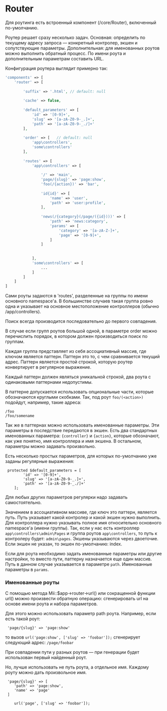 # Router

Для роутинга есть встроенный компонент (/core/Router), включенный по-умолчанию.

Роутер решает сразу несколько задач. Основная: определить по текущему адресу запроса — конкретный контролер, экшен и сопутствующие параметры.
Дополнительная: для именованных роутов можно выполнить обратный процесс. По имени роута и дополнительным параметрам составить URL.

 
Конфигурация роутера выглядит примерно так:
```php
'components' => [
    'router' => [
    
        'suffix' => '.html', // default: null
        
        'cache' => false, 
        
        'default_parameters' => [
            'id' => '[0-9]+',
            'slug' => '[a-zA-Z0-9-_.]+',
            'path' => '[a-zA-Z0-9-_./]+'
        ],
    
        'order' => [   // default: null
            'app\controllers',
            'some\controllers'
        ],
    
        'routes' => [
            'app\controllers' => [
                
                '/' => 'main',
                'page/{slug}' => 'page:show',
                'foo(/{action})' => 'bar',
                
                'id{id}' => [
                    'name' => 'user',
                    'path' => 'user:profile',
                ],
                
                'news(/{category}(/page/({id})))' => [
                    'path' => 'news:category',
                    'params' => [
                        'category' => '[a-zA-Z-]+',
                        'page' => '[0-9]+',
                    ]
                ]
                
            
            ],
            'some\controllers' => [
                ...
            ]
        ]
    ]
]
```


Сами роуты задаются в 'routes', разделенные на группы по имени основного namespace'а. В большинстве случаев такая группа
ровно одна и указывает на основное местоположение контроллеров (обычно /app/controllers). 

Поиск всегда производится последовательно до первого совпадения.

В случае если групп роутов большой одной, в параметре order можно перечислить порядок, в котором должен производиться поиск
по группам.

Каждая группа представляет из себя ассоциативный массив, где ключом является паттерн. Паттерн это то, с чем сравнивается
текущий адрес. Паттерн является простой строкой, которую роутер конвертирует в регулярное выражение.

Каждый паттерн должен являться уникальной строкой, два роута с одинаковыми паттернами недопустимы.

В паттерне допускается использовать опциональные части, которые обозначаются круглыми скобками. Так, под роут ```foo/(<action>)```
подойдут, например, такие адреса:
```
/foo
/foo/somename
```

Так же в паттернах можно использовать именованные параметры. Эти параметры в последствие передаются в экшен. Есть два стандартных
именованных параметра: ```{controller}``` и ```{action}```, которые обозначают, как уже понятно, имя контроллера и имя экшена. В остальном, параметры
можно задавать произвольно.

Есть несколько простых параметров, для которых по-умолчанию уже заданы регулярные выражения:
```
 protected $default_parameters = [
        'id' => '[0-9]+',
        'slug' => '[a-zA-Z0-9-_.]+',
        'path' => '[a-zA-Z0-9-_./]+'
    ];
```
Для любых других параметров регулярки надо задавать самостоятельно.
     
Значением в ассоциативном массиве, где ключ это паттерн, является путь. Путь указывает какой контролер и какой экшен нужно
выполнить. Для контроллера нужно указывать полное имя относительно основного namespace'а (имени группы). Так, если у нас 
есть контроллер `app\controllers\admin\Pages` и группа роутов `app\controllers`, то путь к контролеру будет: `admin\pages`.
Экшены указываются через двоеточие. Если экшен не указан, то экшен по-умолчанию: index.

Если для роута необходимо задать именованные параметры или другие настройки, то вместо пути, паттерну назначается еще один массив.
Путь в данном случае указывается в параметре ```path```. Именованные параметры в ```params```.
 
### Именованные роуты
 
С помощью метода Mii::$app->router->url() или сокращенной функции url() можно произвести обратную операцию: сгенерировать url на основе
имени роута и набора параметров.

Для этого можно использовать параметр path роута. Например, если есть такой роут:
```
 'page/{slug}' => 'page:show'
```
то вызов ```url('page:show', ['slug' => 'foobar']);``` сгенерирует следующий адрес: ```/page/foobar```

При совпадении пути у разных роутов — при генерации будет использован первый найденный роут.

Но, лучше использовать не путь роута, а отдельное имя. Каждому роуту можно дать произвольное имя.
```
 'page/{slug}' => [
    'path' => 'page:show',
    'name' => 'page' 
 ]
``` 

```
    url('page', ['slug' => 'foobar']);
```
    
    
 
